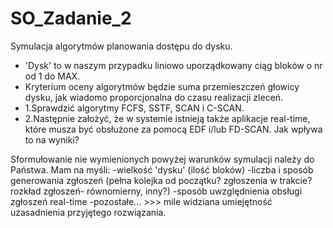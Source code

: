 # SO_Zadanie_2

Symulacja algorytmów planowania dostępu do dysku.
* 'Dysk' to w naszym przypadku liniowo uporządkowany ciąg bloków o nr od 1 do MAX.
* Kryterium oceny algorytmów będzie suma przemieszczeń głowicy dysku, jak wiadomo proporcjonalna do czasu realizacji zleceń. 
* 1.Sprawdzić algorytmy FCFS, SSTF, SCAN i C-SCAN.
* 2.Następnie założyć, że w systemie istnieją także aplikacje real-time, które musza być obsłużone za pomocą EDF i/lub FD-SCAN. Jak wpływa to na wyniki?

Sformułowanie nie wymienionych powyżej warunków symulacji należy do Państwa. Mam na myśli:
-wielkość 'dysku' (ilość bloków)
-liczba i sposób generowania zgłoszeń (pełna kolejka od początku? zgłoszenia w trakcie? rozkład zgłoszeń- równomierny, inny?) 
-sposób uwzględnienia obsługi zgłoszeń real-time
-pozostałe... >>> mile widziana umiejętność uzasadnienia przyjętego rozwiązania.
